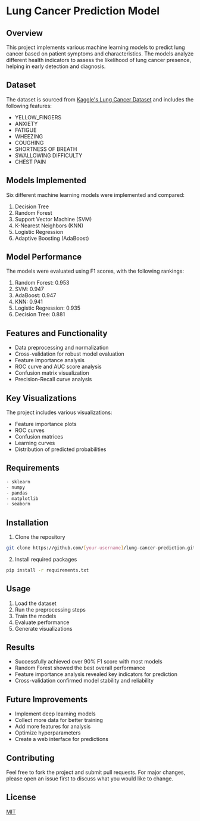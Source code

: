 # Lung Cancer Prediction Model

## Overview
This project implements various machine learning models to predict lung cancer based on patient symptoms and characteristics. The models analyze different health indicators to assess the likelihood of lung cancer presence, helping in early detection and diagnosis.

## Dataset
The dataset is sourced from [Kaggle's Lung Cancer Dataset](https://www.kaggle.com/datasets/mysarahmadbhat/lung-cancer) and includes the following features:
- YELLOW_FINGERS
- ANXIETY
- FATIGUE
- WHEEZING
- COUGHING
- SHORTNESS OF BREATH
- SWALLOWING DIFFICULTY
- CHEST PAIN

## Models Implemented
Six different machine learning models were implemented and compared:
1. Decision Tree
2. Random Forest
3. Support Vector Machine (SVM)
4. K-Nearest Neighbors (KNN)
5. Logistic Regression
6. Adaptive Boosting (AdaBoost)

## Model Performance
The models were evaluated using F1 scores, with the following rankings:
1. Random Forest: 0.953
2. SVM: 0.947
3. AdaBoost: 0.947
4. KNN: 0.941
5. Logistic Regression: 0.935
6. Decision Tree: 0.881

## Features and Functionality
- Data preprocessing and normalization
- Cross-validation for robust model evaluation
- Feature importance analysis
- ROC curve and AUC score analysis
- Confusion matrix visualization
- Precision-Recall curve analysis

## Key Visualizations
The project includes various visualizations:
- Feature importance plots
- ROC curves
- Confusion matrices
- Learning curves
- Distribution of predicted probabilities

## Requirements
```python
- sklearn
- numpy
- pandas
- matplotlib
- seaborn
```

## Installation
1. Clone the repository
```bash
git clone https://github.com/[your-username]/lung-cancer-prediction.git
```

2. Install required packages
```bash
pip install -r requirements.txt
```

## Usage
1. Load the dataset
2. Run the preprocessing steps
3. Train the models
4. Evaluate performance
5. Generate visualizations

## Results
- Successfully achieved over 90% F1 score with most models
- Random Forest showed the best overall performance
- Feature importance analysis revealed key indicators for prediction
- Cross-validation confirmed model stability and reliability

## Future Improvements
- Implement deep learning models
- Collect more data for better training
- Add more features for analysis
- Optimize hyperparameters
- Create a web interface for predictions

## Contributing
Feel free to fork the project and submit pull requests. For major changes, please open an issue first to discuss what you would like to change.

## License
[MIT](https://choosealicense.com/licenses/mit/)
